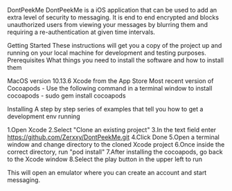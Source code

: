 DontPeekMe
DontPeekMe is a iOS application that can be used to add an extra level of security to messaging. It is end to end encrypted and blocks unauthorized users from viewing your messages by blurring them and requiring a re-authentication at given time intervals.

Getting Started
These instructions will get you a copy of the project up and running on your local machine for development and testing purposes. 
Prerequisites
What things you need to install the software and how to install them

MacOS version 10.13.6
Xcode from the App Store 
Most recent version of Cocoapods
    - Use the following command in a terminal window to install cocoapods
    - sudo gem install cocoapods

Installing
A step by step series of examples that tell you how to get a development env running

1.Open Xcode
2.Select "Clone an existing project"
3.In the text field enter https://github.com/Zerxxy/DontPeekMe.git
4.Click Done
5.Open a terminal window and change directory to the cloned Xcode project
6.Once inside the correct directory, run "pod install" 
7.After installing the cocoapods, go back to the Xcode window
8.Select the play button in the upper left to run

This will open an emulator where you can create an account and start messaging.
